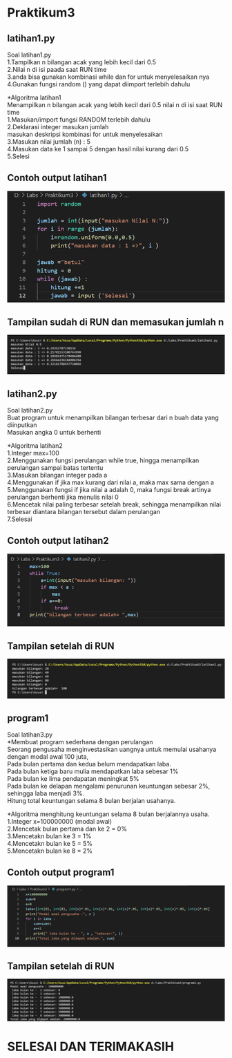 # Praktikum3

## latihan1.py
Soal latihan1.py  <br />
1.Tampilkan n bilangan acak yang lebih kecil dari 0.5  <br />
2.Nilai n di isi paada saat RUN time  <br />
3.anda bisa gunakan kombinasi while dan for untuk menyelesaikan nya <br />
4.Gunakan fungsi random () yang dapat diimport terlebih dahulu  <br />

*Algoritma latihan1  <br />
Menampilkan n bilangan acak yang lebih kecil dari 0.5 nilai n di isi saat RUN time  <br /> 
1.Masukan/import fungsi RANDOM terlebih dahulu  <br />
2.Deklarasi integer masukan jumlah  <br />
  masukan deskripsi kombinasi for untuk menyelesaikan  <br /> 
3.Masukan nilai jumlah (n) : 5  <br />
4.Masukan data ke 1 sampai 5 dengan hasil nilai kurang dari 0.5  <br />
5.Selesi  <br />

## Contoh output latihan1
![gambar1](screenshot3/sspy1.png)
## Tampilan sudah di RUN dan memasukan jumlah n
![gambar2](screenshot3/sspy2.png)

## latihan2.py
Soal latihan2.py <br />
Buat program untuk menampilkan bilangan terbesar dari n buah data yang diinputkan <br />
Masukan angka 0 untuk berhenti <br />

*Algoritma latihan2 <br />
1.Integer max=100 <br />
2.Menggunakan fungsi perulangan while true, hingga menampilkan perulangan sampai batas tertentu <br />
3.Masukan bilangan integer pada a <br />
4.Menggunakan if jika max kurang dari nilai a, maka max sama dengan a <br />
5.Menggunakan fungsi if jika nilai a adalah 0, maka fungsi break artinya perulangan berhenti jika menulis nilai 0 <br />
6.Mencetak nilai paling terbesar setelah break, sehingga menampilkan nilai terbesar diantara bilangan tersebut dalam perulangan <br />
7.Selesai <br />

## Contoh output latihan2
![gambar3](screenshot3/sspy3.png)
## Tampilan setelah di RUN 
![gambar4](screenshot3/sspy4.png)

## program1
Soal latihan3.py  <br />
*Membuat program sederhana dengan perulangan  <br />
Seorang pengusaha menginvestasikan uangnya untuk memulai usahanya dengan modal awal 100 juta, <br />
Pada bulan pertama dan kedua belum mendapatkan laba. <br />
Pada bulan ketiga baru mulia mendapatkan laba sebesar 1% <br />
Pada bulan ke lima pendapatan meningkat 5% <br />
Pada bulan ke delapan mengalami penurunan keuntungan sebesar 2%, sehingga laba menjadi 3%. <br />
Hitung total keuntungan selama 8 bulan berjalan usahanya. <br />

*Algoritma menghitung keuntungan selama 8 bulan berjalannya usaha. <br />
1.Integer x=100000000 (modal awal) <br />
2.Mencetak bulan pertama dan ke 2 = 0% <br />
3.Mencetakn bulan ke 3 = 1% <br />
4.Mencetakn bulan ke 5 = 5% <br />
5.Mencetakn bulan ke 8 = 2%<br />

## Contoh output program1
![gambar5](screenshot3/sspy5.png)
## Tampilan setelah di RUN
![gambar](screenshot3/sspy6.png)

# SELESAI DAN TERIMAKASIH 